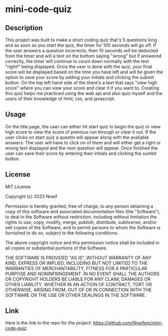 # mini-code-quiz

## Description

This project was built to make a short coding quiz that's 5 questions long and as soon as you start the quiz, the timer for 100 seconds will go off. If the user answers a question incorrects, then 10 seconds will be deducted from the timer and will a text on the bottom saying "wrong" but if answered correctly, the timer will continue to count down normally with the text "right!" being displayed. Once the user is done with the quiz, your final score will be displayed based on the time you have left and will be given the option to save your score by adding your initials and clicking the submit button. On the top left hand side of the there's a text that says "view high score" where you can view your score and clear it if you want to. Creating this quiz helps me practiced using the web api and also quiz myself and the users of their knowledge of html, css, and javascript.

## Usage

On the title page, the user can either hit start quiz to begin the quiz or view high score to view the score of previous run through or clear it out. If the user clicks on start quiz a questin will appear along with the avaliable answers. The user will have to click on of them and will either get a right or wrong text displayed and the next question will appear. Once finished the user can save their score by entering their initials and clicking the sumbit button.


## License

MIT License

Copyright (c) 2023 Nneif

Permission is hereby granted, free of charge, to any person obtaining a copy
of this software and associated documentation files (the "Software"), to deal
in the Software without restriction, including without limitation the rights
to use, copy, modify, merge, publish, distribute, sublicense, and/or sell
copies of the Software, and to permit persons to whom the Software is
furnished to do so, subject to the following conditions:

The above copyright notice and this permission notice shall be included in all
copies or substantial portions of the Software.

THE SOFTWARE IS PROVIDED "AS IS", WITHOUT WARRANTY OF ANY KIND, EXPRESS OR
IMPLIED, INCLUDING BUT NOT LIMITED TO THE WARRANTIES OF MERCHANTABILITY,
FITNESS FOR A PARTICULAR PURPOSE AND NONINFRINGEMENT. IN NO EVENT SHALL THE
AUTHORS OR COPYRIGHT HOLDERS BE LIABLE FOR ANY CLAIM, DAMAGES OR OTHER
LIABILITY, WHETHER IN AN ACTION OF CONTRACT, TORT OR OTHERWISE, ARISING FROM,
OUT OF OR IN CONNECTION WITH THE SOFTWARE OR THE USE OR OTHER DEALINGS IN THE
SOFTWARE.


## Link

Here is the link to the repo for the project: https://github.com/Nneifem/mini-code-quiz